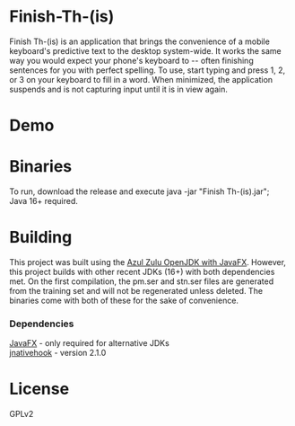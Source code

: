 # Finish-Th-(is)
Finish Th-(is) is an application that brings the convenience of a mobile keyboard's predictive text to the desktop system-wide. It works the same way you would expect your phone's keyboard to -- often finishing sentences for you with perfect spelling. To use, start typing and press 1, 2, or 3 on your keyboard to fill in a word. When minimized, the application suspends and is not capturing input until it is in view again.
# Demo
# Binaries
To run, download the release and execute java -jar "Finish Th-(is).jar";<br>Java 16+ required.
# Building
This project was built using the [Azul Zulu OpenJDK with JavaFX](https://www.azul.com/downloads/?package=jdk-fx). 
However, this project builds with other recent JDKs (16+) with both dependencies met. On the first compilation, the pm.ser and stn.ser files are generated from the training set and will not be regenerated unless deleted. The binaries come with both of these for the sake of convenience.
### Dependencies
[JavaFX](https://openjfx.io/) - only required for alternative JDKs<br>
[jnativehook](https://github.com/kwhat/jnativehook) - version 2.1.0
# License
GPLv2
